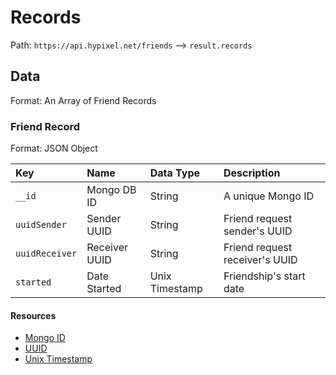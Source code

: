 # Records
Path: `https://api.hypixel.net/friends` --> `result.records`

## Data
Format: An Array of Friend Records

### Friend Record
Format: JSON Object

|Key|Name|Data Type|Description|
|:-|:-|:-|:-|
|`__id`|Mongo DB ID|String|A unique Mongo ID|
|`uuidSender`|Sender UUID|String|Friend request sender's UUID|
|`uuidReceiver`|Receiver UUID|String|Friend request receiver's UUID|
|`started`|Date Started|Unix Timestamp|Friendship's start date|

#### Resources
- [Mongo ID](https://www.navicat.com/en/company/aboutus/blog/1010-all-about-mongodb-s-_id-field)
- [UUID](https://github.com/HypixelCommunity/Hypixel-Api-Documentation/blob/main/API%20Usage/UUID.md)
- [Unix Timestamp](https://www.unixtimestamp.com)